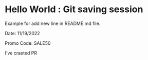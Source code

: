# Hello World : Git saving session
Example for add new line in README.md file.

Date: 11/19/2022

Promo Code: SALE50

I've craeted PR
